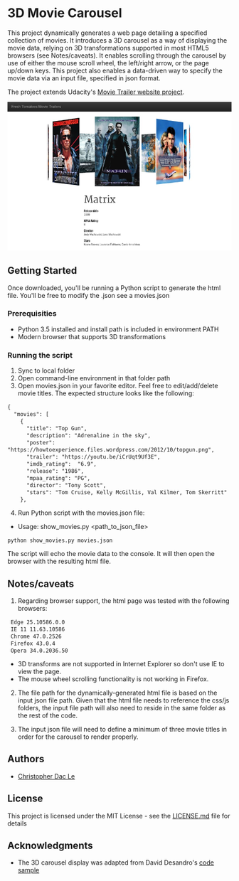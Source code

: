 # 3D Movie Carousel
This project dynamically generates a web page detailing a specified collection of movies. It introduces a 3D carousel as a way of displaying the movie data, relying on 3D transformations supported in most HTML5 browsers (see Notes/caveats). It enables scrolling through the carousel by use of either the mouse scroll wheel, the left/right arrow, or the page up/down keys. This project also enables a data-driven way to specify the movie data via an input file, specified in json format.

The project extends Udacity's [Movie Trailer website project](https://www.udacity.com/course/viewer#!/c-ud036/l-997889780/e-991358862/m-1013629076).

![Screenshot](screenshot.jpg)


## Getting Started
Once downloaded, you'll be running a Python script to generate the html file. You'll be free to modify the .json see a movies.json

### Prerequisities
- Python 3.5 installed and install path is included in environment PATH
- Modern browser that supports 3D transformations

### Running the script
1. Sync to local folder
2. Open command-line environment in that folder path
3. Open movies.json in your favorite editor. Feel free to edit/add/delete movie titles. The expected structure looks like the following:
```
{
  "movies": [
    {
      "title": "Top Gun",
      "description": "Adrenaline in the sky",
      "poster": "https://howtoexperience.files.wordpress.com/2012/10/topgun.png",
      "trailer": "https://youtu.be/iCrUqt9Uf3E",
      "imdb_rating":  "6.9",
      "release": "1986",
      "mpaa_rating": "PG",
      "director": "Tony Scott",
      "stars": "Tom Cruise, Kelly McGillis, Val Kilmer, Tom Skerritt"
    },
```
4. Run Python script with the movies.json file:
 * Usage: show_movies.py <path_to_json_file>
```
python show_movies.py movies.json
```

The script will echo the movie data to the console. It will then open the browser with the resulting html file.

## Notes/caveats
1. Regarding browser support, the html page was tested with the following browsers:
```
 Edge 25.10586.0.0
 IE 11 11.63.10586
 Chrome 47.0.2526
 Firefox 43.0.4
 Opera 34.0.2036.50
```
 * 3D transforms are not supported in Internet Explorer so don't use IE to view the page.
 * The mouse wheel scrolling functionality is not working in Firefox.
2. The file path for the dynamically-generated html file is based on the input json file path. Given that the html file needs to reference the css/js folders, the input file path will also need to reside in the same folder as the rest of the code.

3. The input json file will need to define a minimum of three movie titles in order for the carousel to render properly.

## Authors
* [Christopher Dac Le](https://github.com/cdacle)

## License
This project is licensed under the MIT License - see the [LICENSE.md](LICENSE.md) file for details

## Acknowledgments
* The 3D carousel display was adapted from David Desandro's [code sample](http://desandro.github.io/3dtransforms/docs/carousel.html)
